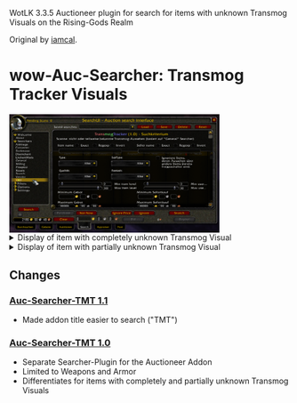 WotLK 3.3.5 Auctioneer plugin for search for items with unknown Transmog Visuals on the Rising-Gods Realm

Original by [iamcal](https://github.com/iamcal/wow-Auc-Searcher-Insane).

# wow-Auc-Searcher: Transmog Tracker Visuals

<img src="https://raw.githubusercontent.com/telkar-rg/wow-Auc-Searcher-TMT/refs/heads/main/_IMG/1.png" align="center" width="75%"> 

<details>
  <summary>Display of item with completely unknown Transmog Visual</summary>
  
  ![Mouseover Key Label](https://github.com/telkar-rg/wow-Auc-Searcher-TMT/blob/main/_IMG/2.png?raw=true)
</details>
<details>
  <summary>Display of item with partially unknown Transmog Visual</summary>
  
  ![Mouseover Key Label](https://github.com/telkar-rg/wow-Auc-Searcher-TMT/blob/main/_IMG/3.png?raw=true)
</details>


## Changes

### [Auc-Searcher-TMT 1.1](https://github.com/telkar-rg/wow-Auc-Searcher-TMT/releases/tag/1.1)
- Made addon title easier to search ("TMT")
### [Auc-Searcher-TMT 1.0](https://github.com/telkar-rg/wow-Auc-Searcher-TMT/releases/tag/1.0)
- Separate Searcher-Plugin for the Auctioneer Addon
- Limited to Weapons and Armor
- Differentiates for items with completely and partially unknown Transmog Visuals
